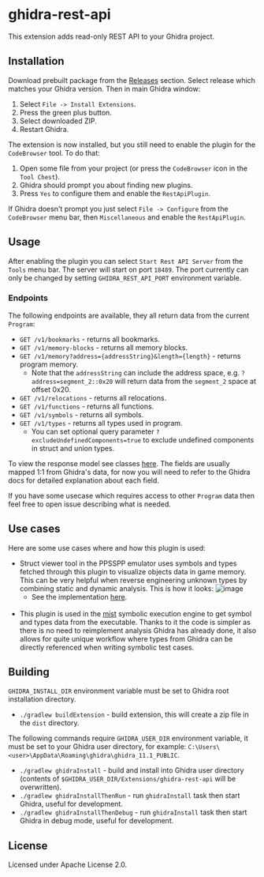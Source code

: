 ghidra-rest-api
===============

This extension adds read-only REST API to your Ghidra project.

## Installation

Download prebuilt package from the [Releases](https://github.com/kotcrab/ghidra-rest-api/releases) section. Select release which matches
your Ghidra version. Then in main Ghidra window:

1. Select `File -> Install Extensions`.
2. Press the green plus button.
3. Select downloaded ZIP.
4. Restart Ghidra.

The extension is now installed, but you still need to enable the plugin for the `CodeBrowser` tool.
To do that:

1. Open some file from your project (or press the `CodeBrowser` icon in the `Tool Chest`).
2. Ghidra should prompt you about finding new plugins.
3. Press `Yes` to configure them and enable the `RestApiPlugin`.

If Ghidra doesn't prompt you just select `File -> Configure` from the `CodeBrowser` menu bar,
then `Miscellaneous` and enable the `RestApiPlugin`.

## Usage

After enabling the plugin you can select `Start Rest API Server` from the `Tools` menu bar. The server will start on port `18489`.
The port currently can only be changed by setting `GHIDRA_REST_API_PORT` environment variable.

### Endpoints

The following endpoints are available, they all return data from the current `Program`:

- `GET /v1/bookmarks` - returns all bookmarks.
- `GET /v1/memory-blocks` - returns all memory blocks.
- `GET /v1/memory?address={addressString}&length={length}` - returns program memory.
  - Note that the `addressString` can include the address space, e.g. `?address=segment_2::0x20` will
    return data from the `segment_2` space at offset 0x20.
- `GET /v1/relocations` - returns all relocations.
- `GET /v1/functions` - returns all functions.
- `GET /v1/symbols` - returns all symbols.
- `GET /v1/types` - returns all types used in program.
  - You can set optional query parameter `?excludeUndefinedComponents=true` to exclude undefined components in struct and union types.

To view the response model see classes [here](https://github.com/kotcrab/ghidra-rest-api/tree/master/src/main/kotlin/com/kotcrab/ghidra/rest/model).
The fields are usually mapped 1:1 from Ghidra's data, for now you will need to refer to the Ghidra docs for detailed explanation about each field.

If you have some usecase which requires access to other `Program` data then feel free to open issue describing what is needed.

## Use cases

Here are some use cases where and how this plugin is used:

- Struct viewer tool in the PPSSPP emulator uses symbols and types fetched through this plugin to visualize objects data in game memory.
  This can be very helpful when reverse engineering unknown types by combining static and dynamic analysis. This is how it looks:
  ![image](https://github.com/user-attachments/assets/3f8e962d-e1b5-4d07-82c3-6ff96cf3ace4)
  - See the implementation [here](https://github.com/hrydgard/ppsspp/blob/fd4809490bc4a3ab87956924d8c3debc4e7ffcc1/UI/ImDebugger/ImStructViewer.cpp).
<br/><br/>
- This plugin is used in the [mist](https://github.com/kotcrab/mist) symbolic execution engine to get symbol and types data from the
  executable. Thanks to it the code is simpler as there is no need to reimplement analysis Ghidra has already done, it also allows for quite
  unique workflow where types from Ghidra can be directly referenced when writing symbolic test cases.

## Building

`GHIDRA_INSTALL_DIR` environment variable must be set to Ghidra root installation directory.

- `./gradlew buildExtension` - build extension, this will create a zip file in the `dist` directory.

The following commands require `GHIDRA_USER_DIR` environment variable, it must be set to your Ghidra user
directory, for example: `C:\Users\<user>\AppData\Roaming\ghidra\ghidra_11.1_PUBLIC`.

- `./gradlew ghidraInstall` - build and install into Ghidra user directory (contents of `$GHIDRA_USER_DIR/Extensions/ghidra-rest-api` will be overwritten).
- `./gradlew ghidraInstallThenRun` - run `ghidraInstall` task then start Ghidra, useful for development.
- `./gradlew ghidraInstallThenDebug` - run `ghidraInstall` task then start Ghidra in debug mode, useful for development.

## License

Licensed under Apache License 2.0.
